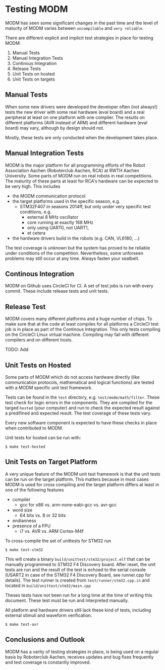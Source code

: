 # Testing MODM

MODM has seen some significant changes in the past time and the level of
maturity of MODM varies between `uncompilable` and `very reliable`.

There are different explicit and implicit test strategies in place for
testing MODM:

1.	Manual Tests
1.	Manual Integration Tests
1.	Continous Integration
1.	Release Tests
1.	Unit Tests on hosted
1.	Unit Tests on targets

## Manual Tests

When some new drivers were developed the developer often (not always!) tests the new driver with some real hardware (eval board) and a real peripheral at least on one platform with one compiler. The results on different platforms (AVR instead of ARM) and different hardware (eval board) may vary, although by design should not.

Mostly, these tests are only conducted when the development takes place.

## Manual Integration Tests

MODM is the major platform for all programming efforts of the Robot Association Aachen (Roboterclub Aachen, RCA) at RWTH Aachen University. Some parts of MODM run on real robots in real competitions. The maturity of these parts at least for RCA's hardware can be expected to be very high. This includes

* the MODM communication protocol
* the target platforms used in the specific season, e.g.
  * STM32F407 in seasons 2014ff, but only under very specific test conditions, e.g.
    * external 8 MHz oscillator
    * core running at exactly 168 MHz
    * only using UART0, not UART1,
    * et cetera
* the hardware drivers build in the robots (e.g. CAN, VL6180, ...)

The test coverage is unknown but the system has proved to be reliable under conditions of the competition. Nevertheless, some unforseen problems may still occur at any time. Always fasten your seatbelt.

## Continous Integration

MODM on Github uses CircleCI for CI. A set of test jobs is run with every commit. These include release tests and unit tests.

## Release Test

MODM covers many different platforms and a huge number of chips. To make sure that at the code at least compiles for all platforms a CircleCI test job is in place as part of the Continous Integration. This only tests compiling on the CircleCI Linux virtual machine. Compiling may fail with different compilers and on different hosts.

TODO: Add

## Unit Tests on Hosted

Some parts of MODM which do not access hardware directly (like communication protocols, mathematical and logical functions) are tested with a MODM specific unit test framework.

Tests can be found in the `test` directory, e.g. `test/modm/math/filter`. These test check for logic errors in the components. They are compiled for the targed `hosted` (your computer) and run to check the expected result against a predifined and expected result. The test coverage of these tests vary.

Every new software component is expected to have these checks in place when contributed to MODM.

Unit tests for hosted can be run with:

	$ make test-hosted

## Unit Tests on Target Platform

A very unique feature of the MODM unit test framework is that the unit tests can be run on the target platform. This matters because in most cases MODM is used for cross compiling and the target platform differs at least in one of the following features

 * compiler
   * gcc for x86 vs. arm-none-eabi-gcc vs. avr-gcc
 * word size
   * 64 bits vs. 8 or 32 bits
 * endianness
 * presence of a FPU
   * i7 vs. AVR vs. ARM Cortex-M4f

To cross-compile the set of unittests for STM32 run

	$ make test-stm32

This will create a binary `build/unittest/stm32/project.elf` that can be manually programmed to STM32 F4 Discovery board. After reset, the unit tests are run and the result of the test is echoed to the serial console (USART2 in case of the STM32 F4 Discovery Board, see runner.cpp for details). The test runner is created from `test/runner/stm32.cpp.in` and located in `build/unittest/stm32/main.cpp`

Theses tests have not been run for a long time at the time of writing this document. These test must be run and interpreted manually.

All platform and hardware drivers still lack these kind of tests, including external stimuli and waveform verification.

	$ make test-avr

## Conclusions and Outlook

MODM has a varity of testing strategies in place, is being used on a regular basis by Roboterclub Aachen, receives updates and bug fixes frequently and test coverage is constantly improved.
